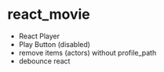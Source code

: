 # react_movie

- React Player
- Play Button (disabled)
- remove items (actors) without profile_path
- debounce react

